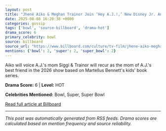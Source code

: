 ```yaml
---
layout: post
title: "Jhené Aiko & Meghan Trainor Join ‘Hey A.J.!,’ New Disney Jr. Animated Series Inspired by a Super Bowl Champ"
date: 2025-08-08 16:20:38 +0000
categories: gossip
tags: ['bowl', 'source-billboard', 'drama-hot']
drama_score: 6
primary_celebrity: bowl
source: billboard
source_url: "https://www.billboard.com/culture/tv-film/jhene-aiko-meghan-trainor-hey-aj-cast-disney-jr-series-1236039183/"
mentions: {'bowl': 2, 'super': 2, 'super_bowl': 2}
---
```


Aiko will voice A.J.'s mom Siggi & Trainor will recur as the mom of A.J.'s best friend in the 2026 show based on Martellus Bennett's kids' book series.

**Drama Score:** 6 | **Level:** HOT

**Celebrities Mentioned:** Bowl, Super, Super Bowl

[Read full article at Billboard](https://www.billboard.com/culture/tv-film/jhene-aiko-meghan-trainor-hey-aj-cast-disney-jr-series-1236039183/)

---
*This post was automatically generated from RSS feeds. Drama scores are calculated based on mention frequency and source reliability.*
